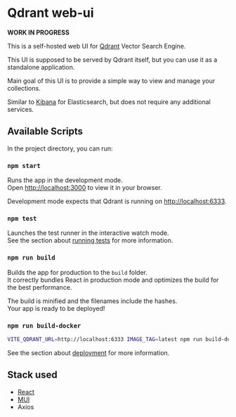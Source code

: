 # Qdrant web-ui

**WORK IN PROGRESS**

This is a self-hosted web UI for [Qdrant](https://github.com/qdrant/qdrant) Vector Search Engine.

This UI is supposed to be served by Qdrant itself, but you can use it as a standalone application.

Main goal of this UI is to provide a simple way to view and manage your collections.

Similar to [Kibana](https://www.elastic.co/kibana) for Elasticsearch, but does not require any additional services.

## Available Scripts

In the project directory, you can run:

### `npm start`

Runs the app in the development mode.\
Open [http://localhost:3000](http://localhost:3000) to view it in your browser.

Development mode expects that Qdrant is running on [http://localhost:6333](http://localhost:6333).

### `npm test`

Launches the test runner in the interactive watch mode.\
See the section about [running tests](https://facebook.github.io/create-react-app/docs/running-tests) for more information.

### `npm run build`

Builds the app for production to the `build` folder.\
It correctly bundles React in production mode and optimizes the build for the best performance.

The build is minified and the filenames include the hashes.\
Your app is ready to be deployed!

### `npm run build-docker`

```bash
VITE_QDRANT_URL=http://localhost:6333 IMAGE_TAG=latest npm run build-docker
```

See the section about [deployment](https://facebook.github.io/create-react-app/docs/deployment) for more information.

## Stack used

- [React](https://reactjs.org/)
- [MUI](https://mui.com/core/)
- Axios
